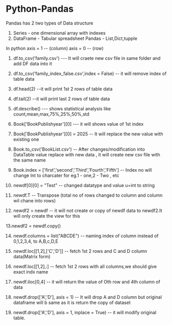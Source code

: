 # Python-Pandas
Pandas has 2 two types of Data structure
1. Series - one dimensional array with indexes
2. DataFrame - Tabular spreadsheet
Pandas - List,Dict,tupple

In python
axis = 1 -- (column)
axis = 0 -- (row)


1. df.to_csv('family.csv') --- It will craete new csv file in same folder and add DF data into it

2. df.to_csv('family_index_false.csv',index = False) -- it will remove index of table data

3. df.head(2) --it will print 1st 2 rows of table data

4. df.tail(2) --it will print last 2 rows of table data

5. df.describe() --- shows statistical analysis like count,mean,max,75%,25%,50%,std

6. Book['BookPublishyear'][0]  --- it will shows value of 1st index

7. Book['BookPublishyear'][0] = 2025 -- It will replace the new value with existing one

8. Book.to_csv('BookList.csv') -- After changes/modification into DataTable value replace with new data , it will create new csv file with the same name

9. Book.index = ['first','second','Third','Fourth','Fifth']  -- Index no will change Int to charcater for eg.1 - one,2 - Two , etc

10. newdf[0][0] = "Test" -- changed datatype and value u=int to string

11. newdf.T  -- Transpose (total no of rows changed to column and column wil chane into rows)

12. newdf2 = newdf -- it will not create or  copy of newdf data to newdf2.It will only create the view for this

13.newdf2 = newdf.copy()

14. newdf.columns = list("ABCDE") -- naming index of column  instead of 0,1,2,3,4,  to A,B,c,D,E

15. newdf.loc[[1,2],['C','D']] -- fetch 1st 2 rows and C and D column data(Matrix form)

16. newdf.loc[[1,2],:] -- fetch 1st 2 rows with all columns,we should give exact indx name

17. newdf.iloc[0,4]  -- it will return the value of Oth row and 4th column of data

18. newdf.drop(['A','D'], axis = 1) -- It will drop A and D column but original dataframe will b same as it is return the copy of dataset

19.  newdf.drop(['A','D'], axis = 1, inplace = True) -- it will modify original table. 















